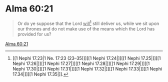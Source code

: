 # Alma 60:21

> Or do ye suppose that the Lord <u>will</u>[^a] still deliver us, while we sit upon our thrones and do not make use of the means which the Lord has provided for us?

[Alma 60:21](https://www.churchofjesuschrist.org/study/scriptures/bofm/alma/60?lang=eng&id=p21#p21)


[^a]: [[1 Nephi 17.23|1 Ne. 17:23 (23–35)]][[1 Nephi 17.24|]][[1 Nephi 17.25|]][[1 Nephi 17.26|]][[1 Nephi 17.27|]][[1 Nephi 17.28|]][[1 Nephi 17.29|]][[1 Nephi 17.30|]][[1 Nephi 17.31|]][[1 Nephi 17.32|]][[1 Nephi 17.33|]][[1 Nephi 17.34|]][[1 Nephi 17.35|]].  
